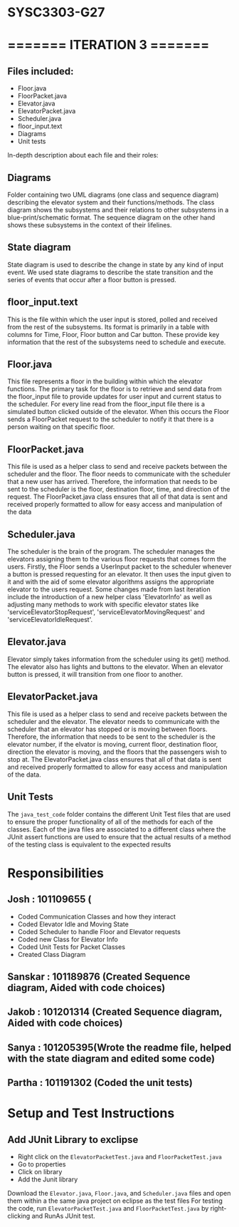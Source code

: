 # SYSC3303-G27

# ======= ITERATION 3 =======

## Files included:

- Floor.java
- FloorPacket.java
- Elevator.java
- ElevatorPacket.java
- Scheduler.java
- floor_input.text
- Diagrams
- Unit tests

In-depth description about each file and their roles:

## Diagrams 
Folder containing two UML diagrams (one class and sequence diagram) describing the elevator system and their functions/methods. The class diagram shows the subsystems and their relations to other subsystems in a blue-print/schematic format. The sequence diagram on the other hand shows these subsystems in the context of their lifelines. 

## State diagram
State diagram is used to describe the change in state by any kind of input event. We used state diagrams to describe the state transition and the series of events that occur after a floor button is pressed.

## floor_input.text
This is the file within which the user input is stored, polled and received from the rest of the subsystems. Its format is primarily in a table with columns for Time, Floor, Floor button and Car button. These provide key information that the rest of the subsystems need to schedule and execute. 

## Floor.java
This file represents a floor in the building within which the elevator functions. The primary task for the floor is to retrieve and send data from the floor_input file to provide updates for user input and current status to the scheduler. For every line read from the floor_input file there is a simulated button clicked outside of the elevator. When this occurs the Floor sends a FloorPacket request to the scheduler to notify it that there is a person waiting on that specific floor.

## FloorPacket.java
This file is used as a helper class to send and receive packets between the scheduler and the floor. The floor needs to communicate with the scheduler that a new user has arrived. Therefore, the information that needs to be sent to the scheduler is the floor, destination floor, time, and direction of the request. The FloorPacket.java class ensures that all of that data is sent and received properly formatted to allow for easy access and manipulation of the data

## Scheduler.java
The scheduler is the brain of the program. The scheduler manages the elevators assigning them to the various floor requests that comes form the users. Firstly, the Floor sends a UserInput packet to the scheduler whenever a button is pressed requesting for an elevator. It then uses the input given to it and with the aid of some elevator algorithms assigns the appropriate elevator to the users request. Some changes made from last iteration include the introduction of a new helper class 'ElevatorInfo' as well as adjusting many methods to work with specific elevator states like 'serviceElevatorStopRequest', 'serviceElevatorMovingRequest' and 'serviceElevatorIdleRequest'.

## Elevator.java
Elevator simply takes information from the scheduler using its get() method. The elevator also has lights and buttons to the elevator. When an elevator button is pressed, it will transition from one floor to another.

## ElevatorPacket.java
This file is used as a helper class to send and receive packets between the scheduler and the elevator. The elevator needs to communicate with the scheduler that an elevator has stopped or is moving between floors. Therefore, the information that needs to be sent to the scheduler is the elevator number, if the elvator is moving, current floor, destination floor, direction the elevator is moving, and the floors that the passengers wish to stop at. The ElevatorPacket.java class ensures that all of that data is sent and received properly formatted to allow for easy access and manipulation of the data.

## Unit Tests
The `java_test_code` folder contains the different Unit Test files that are used to ensure the proper functionality of all of the methods for each of the classes. Each of the java files are associated to a different class where the JUnit assert functions are used to ensure that the actual results of a method of the testing class is equivalent to the expected results

# Responsibilities 
## Josh : 101109655 (
- Coded Communication Classes and how they interact
- Coded Elevator Idle and Moving State
- Coded Scheduler to handle Floor and Elevator requests
- Coded new Class for Elevator Info
- Coded Unit Tests for Packet Classes
- Created Class Diagram

## Sanskar : 101189876 (Created Sequence diagram, Aided with code choices)
  
## Jakob : 101201314 (Created Sequence diagram, Aided with code choices)
  
## Sanya : 101205395(Wrote the readme file, helped with the state diagram and edited some code)
 
## Partha : 101191302 (Coded the unit tests)
  

# Setup and Test Instructions
## Add JUnit Library to exclipse
- Right click on the `ElevatorPacketTest.java` and `FloorPacketTest.java` 
- Go to properties
- Click on library
- Add the Junit library

Download the `Elevator.java`, `Floor.java`, and `Scheduler.java` files and open them within a the same java project on eclipse as the test files
For testing the code, run `ElevatorPacketTest.java` and `FloorPacketTest.java` by right-clicking and RunAs JUnit test.

